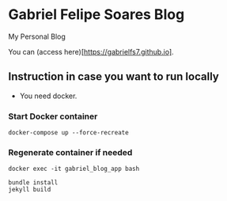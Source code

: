 # Gabriel Felipe Soares Blog

My Personal Blog

You can (access here)[https://gabrielfs7.github.io].

## Instruction in case you want to run locally

- You need docker.

### Start Docker container

```
docker-compose up --force-recreate
```

### Regenerate container if needed

```
docker exec -it gabriel_blog_app bash

bundle install
jekyll build
```
